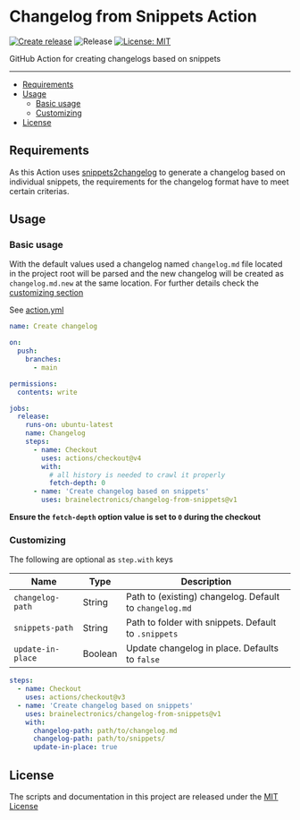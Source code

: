 # Changelog from Snippets Action

[![Create release](https://github.com/brainelectronics/changelog-from-snippets/actions/workflows/release.yaml/badge.svg)](https://github.com/brainelectronics/changelog-from-snippets/actions/workflows/release.yaml)
![Release](https://img.shields.io/github/v/release/brainelectronics/changelog-from-snippets?include_prereleases&color=success)
[![License: MIT](https://img.shields.io/badge/License-MIT-yellow.svg)](https://opensource.org/licenses/MIT)

GitHub Action for creating changelogs based on snippets

---

<!-- MarkdownTOC -->

- [Requirements](#requirements)
- [Usage](#usage)
  - [Basic usage](#basic-usage)
  - [Customizing](#customizing)
- [License](#license)

<!-- /MarkdownTOC -->

## Requirements

As this Action uses [snippets2changelog](https://github.com/brainelectronics/snippets2changelog)
to generate a changelog based on individual snippets, the requirements for the
changelog format have to meet certain criterias.

## Usage

### Basic usage

With the default values used a changelog named `changelog.md` file located in
the project root will be parsed and the new changelog will be created as
`changelog.md.new` at the same location. For further details check the
[customizing section](#customizing)

See [action.yml](action.yml)

```yaml
name: Create changelog

on:
  push:
    branches:
      - main

permissions:
  contents: write

jobs:
  release:
    runs-on: ubuntu-latest
    name: Changelog
    steps:
      - name: Checkout
        uses: actions/checkout@v4
        with:
          # all history is needed to crawl it properly
          fetch-depth: 0
      - name: 'Create changelog based on snippets'
        uses: brainelectronics/changelog-from-snippets@v1
```

**Ensure the `fetch-depth` option value is set to `0` during the checkout**

### Customizing

The following are optional as `step.with` keys

| Name                      | Type    | Description                                                                                                                                                                                                                                                                                                                                                                                                                                     |
| ------------------------- | ------- | --------------------------------------------------------------------------------------------------------------------------------------------------------------------------------------------------------------------- |
| `changelog-path`          | String  | Path to (existing) changelog. Default to `changelog.md`                                                                                                                                                       |
| `snippets-path`           | String  | Path to folder with snippets. Default to `.snippets`                                                                                                                                                       |
| `update-in-place`         | Boolean | Update changelog in place. Defaults to `false`                                                                                                                                                      |

```yaml
steps:
  - name: Checkout
    uses: actions/checkout@v3
  - name: 'Create changelog based on snippets'
    uses: brainelectronics/changelog-from-snippets@v1
    with:
      changelog-path: path/to/changelog.md
      changelog-path: path/to/snippets/
      update-in-place: true
```

## License

The scripts and documentation in this project are released under the
[MIT License](LICENSE)

